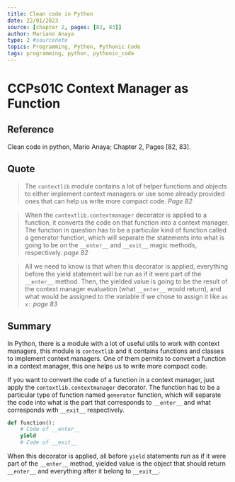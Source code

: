 ```yaml
---
title: Clean code in Python
date: 22/01/2023
source: [chapter 2, pages: [82, 83]]
author: Mariano Anaya
type: 2 #sourcenote
topics: Programming, Python, Pythonic Code
tags: programming, python, pythonic_code
---
```

# CCPs01C Context Manager as Function

## **Reference** 
Clean code in python, Mario Anaya; Chapter 2, Pages \[82, 83\].

## **Quote** 
> The `contextlib` module contains a lot of helper functions and objects to either implement context managers or use some already provided ones that can help us write more compact code. *Page 82*

> When the `contextlib.contextmanager` decorator is applied to a function, it converts the code on that function into a context manager. The function in question has to be a particular kind of function called a generator function, which will separate the statements into what is going to be on the `__enter__` and `__exit__` magic methods, respectively. *page 82*

> All we need to know is that when this decorator is applied, everything before the yield statement will be run as if it were part of the `__enter__` method. Then, the yielded value is going to be the result of the context manager evaluation (what `__enter__` would return), and what would be assigned to the variable if we chose to assign it like `as x:` *page 83*

## **Summary**
In Python, there is a module with a lot of useful utils to work with context managers, this module is `contextlib` and it contains functions and classes to implement context managers. One of them permits to convert a function in a context manager, this one helps us to write more compact code.

If you want to convert the code of a function in a context manager, just apply the `contextlib.contextmanager` decorator. The function has to be a particular type of function named `generator` function, which will separate the code into what is the part that corresponds to `__enter__` and what corresponds with `__exit__` respectively.

~~~ python
def function():
	# Code of __enter__
	yield
	# Code of __exit__
~~~

When this decorator is applied, all before `yield` statements run as if it were part of the `__enter__` method, yielded value is the object that should return `__enter__` and everything after it belong to `__exit__`.